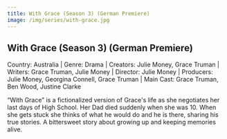 ```yaml
---
title: With Grace (Season 3) (German Premiere)
image: /img/series/with-grace.jpg
---
```


## With Grace (Season 3) (German Premiere)
Country: Australia | Genre: Drama | Creators: Julie Money, Grace Truman | Writers: Grace Truman, Julie Money | Director: Julie Money | Producers: Julie Money, Georgina Connell, Grace Truman | Main Cast: Grace Truman, Ben Wood, Justine Clarke

“With Grace” is a fictionalized version of Grace's life as she negotiates her last days of High School. Her Dad died suddenly when she was 10. When she gets stuck she thinks of what he would do and he is there, sharing his true stories. A bittersweet story about growing up and keeping memories alive.
